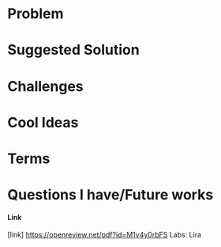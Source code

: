 # Problem

# Suggested Solution

# Challenges

# Cool Ideas 

# Terms

# Questions I have/Future works

#### Link
[link] https://openreview.net/pdf?id=M1v4y0rbFS  Labs: Lira
